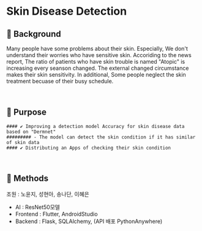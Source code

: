 # Skin Disease Detection


## :pushpin: Background
Many people have some problems about their skin. Especially, We don't understand their worries who have sensitive skin.
Accoriding to the news report, The ratio of patients who have skin trouble is named "Atopic" is increasing every seanson changed.
The external changed circumstance makes their skin sensitivity. In additional, Some people neglect the skin treatment becuase of their busy schedule.

<br/>

## 📌 Purpose
    #### ✔️ Improving a detection model Accuracy for skin disease data based on "Dermnet"
    ######### - The model can detect the skin condition if it has similar of skin data
    #### ✔️ Distributing an Apps of checking their skin condition

<br/>

## 📌 Methods
    



조원 : 노윤지, 성현아, 송나단, 이혜은

- AI : ResNet50모델
- Frontend : Flutter, AndroidStudio
- Backend : Flask, SQLAlchemy, (API 배포 PythonAnywhere)
